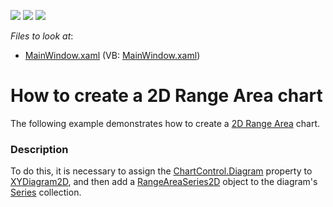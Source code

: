 <!-- default badges list -->
![](https://img.shields.io/endpoint?url=https://codecentral.devexpress.com/api/v1/VersionRange/128569181/20.1.2%2B)
[![](https://img.shields.io/badge/Open_in_DevExpress_Support_Center-FF7200?style=flat-square&logo=DevExpress&logoColor=white)](https://supportcenter.devexpress.com/ticket/details/E3504)
[![](https://img.shields.io/badge/📖_How_to_use_DevExpress_Examples-e9f6fc?style=flat-square)](https://docs.devexpress.com/GeneralInformation/403183)
<!-- default badges end -->
<!-- default file list -->
*Files to look at*:

* [MainWindow.xaml](./CS/RangeArea2DChart/MainWindow.xaml) (VB: [MainWindow.xaml](./VB/RangeArea2DChart/MainWindow.xaml))
<!-- default file list end -->
# How to create a 2D  Range Area chart

The following example demonstrates how to create a [2D Range Area](https://docs.devexpress.com/WPF/10634/controls-and-libraries/charts-suite/chart-control/fundamentals/series-fundamentals/2d-series-types/area-series/range-area?p=netframework) chart.

### Description

To do this, it is necessary to assign the [ChartControl.Diagram](https://docs.devexpress.com/WPF/DevExpress.Xpf.Charts.ChartControl.Diagram?p=netframework) property to [XYDiagram2D](https://docs.devexpress.com/WPF/DevExpress.Xpf.Charts.XYDiagram2D?p=netframework), and then add a [RangeAreaSeries2D](https://docs.devexpress.com/WPF/DevExpress.Xpf.Charts.RangeAreaSeries2D?p=netframework) object to the diagram's [Series](https://docs.devexpress.com/WPF/DevExpress.Xpf.Charts.Diagram.Series?p=netframework) collection.
